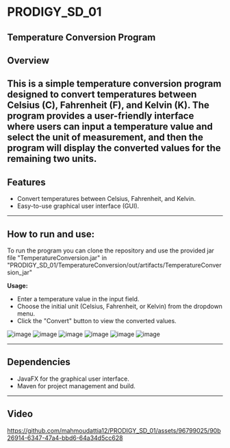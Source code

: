 # PRODIGY_SD_01
Temperature Conversion Program
---
## Overview

This is a simple temperature conversion program designed to convert temperatures between Celsius (C), Fahrenheit (F), and Kelvin (K). The program provides a user-friendly interface where users can input a temperature value and select the unit of measurement, and then the program will display the converted values for the remaining two units.
---
## Features

- Convert temperatures between Celsius, Fahrenheit, and Kelvin.
- Easy-to-use graphical user interface (GUI).
---
## How to run and use:

To run the program you can clone the repository and use the provided jar file "TemperatureConversion.jar" in "PRODIGY_SD_01/TemperatureConversion/out/artifacts/TemperatureConversion_jar"

**Usage:**
   - Enter a temperature value in the input field.
   - Choose the initial unit (Celsius, Fahrenheit, or Kelvin) from the dropdown menu.
   - Click the "Convert" button to view the converted values.
     
![image](https://github.com/mahmoudattia12/PRODIGY_SD_01/assets/96799025/9940378d-2b8c-4890-a4ff-0f2aec341edf)
![image](https://github.com/mahmoudattia12/PRODIGY_SD_01/assets/96799025/a82eabb6-6620-44fd-9bd9-92d710084db1)
![image](https://github.com/mahmoudattia12/PRODIGY_SD_01/assets/96799025/74c3acc4-45a2-4e70-9730-eb5684875dfa)
![image](https://github.com/mahmoudattia12/PRODIGY_SD_01/assets/96799025/af4dd4ba-6709-462c-9f86-cd826f859f8f)
![image](https://github.com/mahmoudattia12/PRODIGY_SD_01/assets/96799025/93cafc73-853e-41b2-abab-07633ba9fb09)
![image](https://github.com/mahmoudattia12/PRODIGY_SD_01/assets/96799025/63e44158-a3de-4ecf-b17a-b1c89e6819bd)

---
## Dependencies

- JavaFX for the graphical user interface.
- Maven for project management and build.
---
## Video

https://github.com/mahmoudattia12/PRODIGY_SD_01/assets/96799025/90b26914-6347-47a4-bbd6-64a34d5cc628


